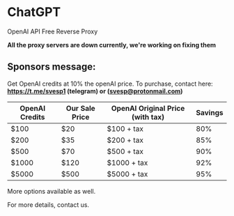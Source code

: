 # ChatGPT
OpenAI API Free Reverse Proxy 

**All the proxy servers are down currently, we're working on fixing them**

## Sponsors message:

Get OpenAI credits at 10% the openAI price. To purchase, contact here: **https://t.me/svesp1 (telegram) or (svesp@protonmail.com)**

| OpenAI Credits | Our Sale Price | OpenAI Original Price (with tax) | Savings |
|---------------|------------|-------------------------|---------|
| $100          | $20        | $100 + tax              | 80%     |
| $200          | $35        | $200 + tax              | 85%     |
| $500          | $70        | $500 + tax              | 90%     |
| $1000         | $120       | $1000 + tax             | 92%     |
| $5000         | $500       | $5000 + tax             | 95%     |


More options available as well.

For more details, contact us.
